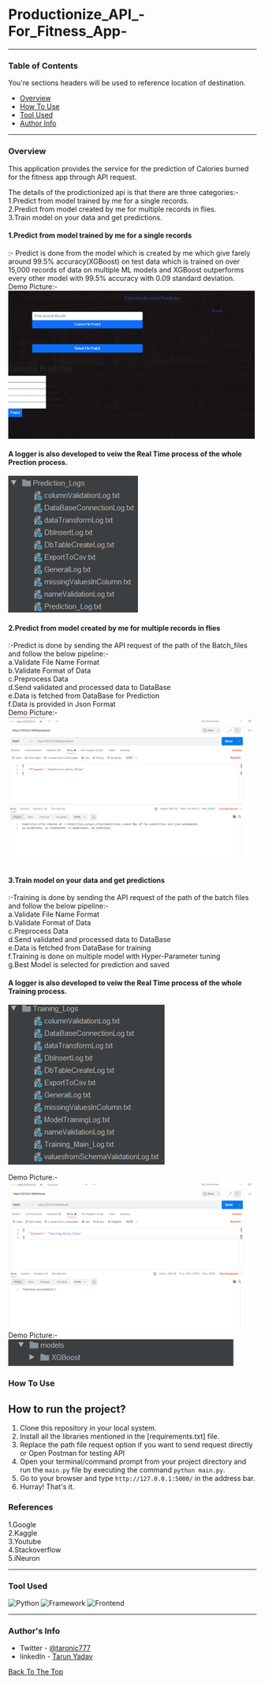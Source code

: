 # Productionize_API_-For_Fitness_App-
---

### Table of Contents
You're sections headers will be used to reference location of destination.

- [Overview](#overview)
- [How To Use](#how-to-use)
- [Tool Used](#tool-used)
- [Author Info](#author-info)

---

### Overview

This application provides the service for the prediction of Calories burned for the fitness app through API request.

The details of the prodictionized api is that there are three categories:-<br> 
1.Predict from model trained by me for a single records.<br>
2.Predict from model created by me for multiple records in flies.<br>
3.Train model on your data and get predictions.<br>


<h4>1.Predict from model trained by me for a single records</h4>:- Predict is done from the model which is created by me which give farely around 99.5% accuracy(XGBoost) on test data which is trained on over 15,000 records of data on multiple ML models and XGBoost outperforms every other model with 99.5% accuracy with 0.09 standard deviation.<br>
Demo Picture:-
<img src="https://github.com/Tarun-yadav777/Productionize_API_-For_Fitness_App-/blob/main/static/landing.PNG"  width="500" height="300" /><br>

<h4>A logger is also developed to veiw the Real Time process of the whole Prection process.</h4>
<img src="https://github.com/Tarun-yadav777/Productionize_API_-For_Fitness_App-/blob/main/static/prediction_logs.PNG" /><br>

<h4>2.Predict from model created by me for multiple records in flies</h4>:-Predict is done by sending the API request of the path of the Batch_files and follow the below pipeline:-<br>
                    a.Validate File Name Format<br>
                    b.Validate Format of Data<br>
                    c.Preprocess Data<br>
                    d.Send validated and processed data to DataBase<br>
                    e.Data is fetched from DataBase for Prediction<br>
                    f.Data is provided in Json Format<br>
Demo Picture:-
<img src="https://github.com/Tarun-yadav777/Productionize_API_-For_Fitness_App-/blob/main/static/predictm.PNG"  width="500" height="300" /><br>
                    
<h4>3.Train model on your data and get predictions</h4>:-Training is done by sending the API request of the path of the batch files and follow the below pipeline:-<br>
                    a.Validate File Name Format<br>
                    b.Validate Format of Data<br>
                    c.Preprocess Data<br>
                    d.Send validated and processed data to DataBase<br>
                    e.Data is fetched from DataBase for training<br>
                    f.Training is done on multiple model with Hyper-Parameter tuning<br>
                    g.Best Model is selected for prediction and saved<br>

<h4>A logger is also developed to veiw the Real Time process of the whole Training process.</h4>
<img src="https://github.com/Tarun-yadav777/Productionize_API_-For_Fitness_App-/blob/main/static/training_logs.PNG"  /><br>

Demo Picture:-<br>
<img src="https://github.com/Tarun-yadav777/Productionize_API_-For_Fitness_App-/blob/main/static/train.PNG"  width="500" height="300" /><br>
Demo Picture:-<br>
<img src="https://github.com/Tarun-yadav777/Productionize_API_-For_Fitness_App-/blob/main/static/model.PNG" /><br>

### How To Use
## How to run the project?

1. Clone this repository in your local system.
2. Install all the libraries mentioned in the [requirements.txt] file.
3. Replace the path file request option if you want to send request directly or Open Postman for testing API 
4. Open your terminal/command prompt from your project directory and run the `main.py` file by executing the command `python main.py`.
5. Go to your browser and type `http://127.0.0.1:5000/` in the address bar.
6. Hurray! That's it.


### References
1.Google<br>
2.Kaggle<br>
3.Youtube<br>
4.Stackoverflow<br>
5.iNeuron<br>

---

### Tool Used

![Python](https://img.shields.io/badge/Python-3.8-blueviolet)
![Framework](https://img.shields.io/badge/Framework-Flask-red)
![Frontend](https://img.shields.io/badge/Frontend-HTML/CSS/JS-green)


---

### Author's Info

- Twitter - [@taronic777](https://twitter.com/taronic777)
- linkedIn - [Tarun Yadav](https://www.linkedin.com/in/tarun-yadav-47442112b/)

[Back To The Top](#read-me-template)
